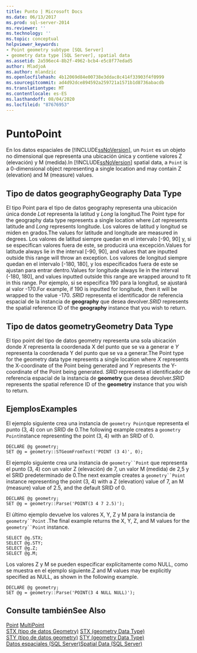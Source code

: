 ```yaml
---
title: Punto | Microsoft Docs
ms.date: 06/13/2017
ms.prod: sql-server-2014
ms.reviewer: ''
ms.technology: ''
ms.topic: conceptual
helpviewer_keywords:
- Point geometry subtype [SQL Server]
- geometry data type [SQL Server], spatial data
ms.assetid: 2a596ec4-8b2f-4962-bcb4-e5c8f77edad5
author: MladjoA
ms.author: mlandzic
ms.openlocfilehash: 4b12069d84e00738e3ddac8c414f33903f4f0999
ms.sourcegitcommit: ad4d92dce894592a259721a1571b1d8736abacdb
ms.translationtype: MT
ms.contentlocale: es-ES
ms.lasthandoff: 08/04/2020
ms.locfileid: "87676953"
---
```

# <a name="point"></a><span data-ttu-id="9c2f5-102">Punto</span><span class="sxs-lookup"><span data-stu-id="9c2f5-102">Point</span></span>
  <span data-ttu-id="9c2f5-103">En los datos espaciales de [!INCLUDE[ssNoVersion](../../includes/ssnoversion-md.md)], un `Point` es un objeto no dimensional que representa una ubicación única y contiene valores Z (elevación) y M (medida).</span><span class="sxs-lookup"><span data-stu-id="9c2f5-103">In [!INCLUDE[ssNoVersion](../../includes/ssnoversion-md.md)] spatial data, a `Point` is a 0-dimensional object representing a single location and may contain Z (elevation) and M (measure) values.</span></span>  
  
## <a name="geography-data-type"></a><span data-ttu-id="9c2f5-104">Tipo de datos geography</span><span class="sxs-lookup"><span data-stu-id="9c2f5-104">Geography Data Type</span></span>  
 <span data-ttu-id="9c2f5-105">El tipo Point para el tipo de datos geography representa una ubicación única donde *Lat* representa la latitud y *Long* la longitud.</span><span class="sxs-lookup"><span data-stu-id="9c2f5-105">The Point type for the geography data type represents a single location where *Lat* represents latitude and *Long* represents longitude.</span></span> <span data-ttu-id="9c2f5-106">Los valores de latitud y longitud se miden en grados.</span><span class="sxs-lookup"><span data-stu-id="9c2f5-106">The values for latitude and longitude are measured in degrees.</span></span> <span data-ttu-id="9c2f5-107">Los valores de latitud siempre quedan en el intervalo [-90, 90] y, si se especifican valores fuera de este, se producirá una excepción.</span><span class="sxs-lookup"><span data-stu-id="9c2f5-107">Values for latitude always lie in the interval [-90, 90], and values that are inputted outside this range will throw an exception.</span></span> <span data-ttu-id="9c2f5-108">Los valores de longitud siempre quedan en el intervalo [-180, 180], y los especificados fuera de este se ajustan para entrar dentro.</span><span class="sxs-lookup"><span data-stu-id="9c2f5-108">Values for longitude always lie in the interval (-180, 180], and values inputted outside this range are wrapped around to fit in this range.</span></span> <span data-ttu-id="9c2f5-109">Por ejemplo, si se especifica 190 para la longitud, se ajustará al valor -170.</span><span class="sxs-lookup"><span data-stu-id="9c2f5-109">For example, if 190 is inputted for longitude, then it will be wrapped to the value -170.</span></span> <span data-ttu-id="9c2f5-110">*SRID* representa el identificador de referencia espacial de la instancia de **geography** que desea devolver.</span><span class="sxs-lookup"><span data-stu-id="9c2f5-110">*SRID* represents the spatial reference ID of the **geography** instance that you wish to return.</span></span>  
  
## <a name="geometry-data-type"></a><span data-ttu-id="9c2f5-111">Tipo de datos geometry</span><span class="sxs-lookup"><span data-stu-id="9c2f5-111">Geometry Data Type</span></span>  
 <span data-ttu-id="9c2f5-112">El tipo point del tipo de datos geometry representa una sola ubicación donde *X* representa la coordenada X del punto que se va a generar e *Y* representa la coordenada Y del punto que se va a generar.</span><span class="sxs-lookup"><span data-stu-id="9c2f5-112">The Point type for the geometry data type represents a single location where *X* represents the X-coordinate of the Point being generated and *Y* represents the Y-coordinate of the Point being generated.</span></span> <span data-ttu-id="9c2f5-113">*SRID* representa el identificador de referencia espacial de la instancia de **geometry** que desea devolver.</span><span class="sxs-lookup"><span data-stu-id="9c2f5-113">*SRID* represents the spatial reference ID of the **geometry** instance that you wish to return.</span></span>  
  
## <a name="examples"></a><span data-ttu-id="9c2f5-114">Ejemplos</span><span class="sxs-lookup"><span data-stu-id="9c2f5-114">Examples</span></span>  
 <span data-ttu-id="9c2f5-115">El ejemplo siguiente crea una instancia de `geometry Point`que representa el punto (3, 4) con un SRID de 0.</span><span class="sxs-lookup"><span data-stu-id="9c2f5-115">The following example creates a `geometry Point`instance representing the point (3, 4) with an SRID of 0.</span></span>  
  
```  
DECLARE @g geometry;  
SET @g = geometry::STGeomFromText('POINT (3 4)', 0);  
```  
  
 <span data-ttu-id="9c2f5-116">El ejemplo siguiente crea una instancia de `geometry``Point` que representa el punto (3, 4) con un valor Z (elevación) de 7, un valor M (medida) de 2,5 y el SRID predeterminado de 0.</span><span class="sxs-lookup"><span data-stu-id="9c2f5-116">The next example creates a `geometry``Point` instance representing the point (3, 4) with a Z (elevation) value of 7, an M (measure) value of 2.5, and the default SRID of 0.</span></span>  
  
```  
DECLARE @g geometry;  
SET @g = geometry::Parse('POINT(3 4 7 2.5)');  
```  
  
 <span data-ttu-id="9c2f5-117">El último ejemplo devuelve los valores X, Y, Z y M para la instancia de `geometry``Point` .</span><span class="sxs-lookup"><span data-stu-id="9c2f5-117">The final example returns the X, Y, Z, and M values for the `geometry``Point` instance.</span></span>  
  
```  
SELECT @g.STX;  
SELECT @g.STY;  
SELECT @g.Z;  
SELECT @g.M;  
```  
  
 <span data-ttu-id="9c2f5-118">Los valores Z y M se pueden especificar explícitamente como NULL, como se muestra en el ejemplo siguiente.</span><span class="sxs-lookup"><span data-stu-id="9c2f5-118">Z and M values may be explicitly specified as NULL, as shown in the following example.</span></span>  
  
```  
DECLARE @g geometry;  
SET @g = geometry::Parse('POINT(3 4 NULL NULL)');  
```  
  
## <a name="see-also"></a><span data-ttu-id="9c2f5-119">Consulte también</span><span class="sxs-lookup"><span data-stu-id="9c2f5-119">See Also</span></span>  
 <span data-ttu-id="9c2f5-120">[Point](multipoint.md) </span><span class="sxs-lookup"><span data-stu-id="9c2f5-120">[MultiPoint](multipoint.md) </span></span>  
 <span data-ttu-id="9c2f5-121">[STX &#40;tipo de datos Geometry&#41;](/sql/t-sql/spatial-geometry/stx-geometry-data-type) </span><span class="sxs-lookup"><span data-stu-id="9c2f5-121">[STX &#40;geometry Data Type&#41;](/sql/t-sql/spatial-geometry/stx-geometry-data-type) </span></span>  
 <span data-ttu-id="9c2f5-122">[STY &#40;tipo de datos geometry&#41;](/sql/t-sql/spatial-geometry/sty-geometry-data-type) </span><span class="sxs-lookup"><span data-stu-id="9c2f5-122">[STY &#40;geometry Data Type&#41;](/sql/t-sql/spatial-geometry/sty-geometry-data-type) </span></span>  
 [<span data-ttu-id="9c2f5-123">Datos espaciales &#40;SQL Server&#41;</span><span class="sxs-lookup"><span data-stu-id="9c2f5-123">Spatial Data &#40;SQL Server&#41;</span></span>](spatial-data-sql-server.md)  
  
  
